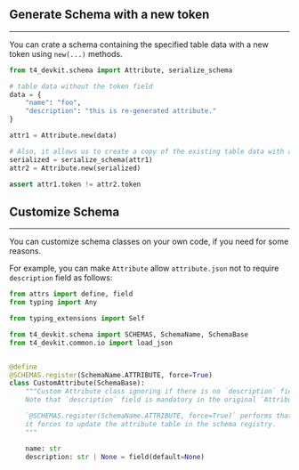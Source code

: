 ## Generate Schema with a new token

---

You can crate a schema containing the specified table data with a new token using `new(...)` methods.

```python title="generate_attribute.py"
from t4_devkit.schema import Attribute, serialize_schema

# table data without the token field
data = {
    "name": "foo",
    "description": "this is re-generated attribute."
}

attr1 = Attribute.new(data)

# Also, it allows us to create a copy of the existing table data with a new token
serialized = serialize_schema(attr1)
attr2 = Attribute.new(serialized)

assert attr1.token != attr2.token
```

## Customize Schema

---

You can customize schema classes on your own code, if you need for some reasons.

For example, you can make `Attribute` allow `attribute.json` not to require `description` field as follows:

```python title="custom_attribute.py"
from attrs import define, field
from typing import Any

from typing_extensions import Self

from t4_devkit.schema import SCHEMAS, SchemaName, SchemaBase
from t4_devkit.common.io import load_json


@define
@SCHEMAS.register(SchemaName.ATTRIBUTE, force=True)
class CustomAttribute(SchemaBase):
    """Custom Attribute class ignoring if there is no `description` field.
    Note that `description` field is mandatory in the original `Attribute` class.

    `@SCHEMAS.register(SchemaName.ATTRIBUTE, force=True)` performs that
    it forces to update the attribute table in the schema registry.
    """

    name: str
    description: str | None = field(default=None)
```
